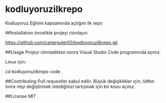 # kodluyoruzilkrepo
Kodluyoruz Eğitimi kapsamında açtığım ilk repo

##Installatıon
öncelikle projeyi clonlayın.

https://github.com/canerguler00/kodluyoruzilkrepo.git

##Usage
Projeyi clonladıktan sonra Visual Studio Code programında açınız.

Linux için:

cd kodluyoruzilkrepo code .

##Contributing
Pull requestler kabul edilir. Büyük değişiklikler için, lütfen önce neyi değiştirmek istediğinizi tartışmak için bir konu açınız.

##License
MIT
